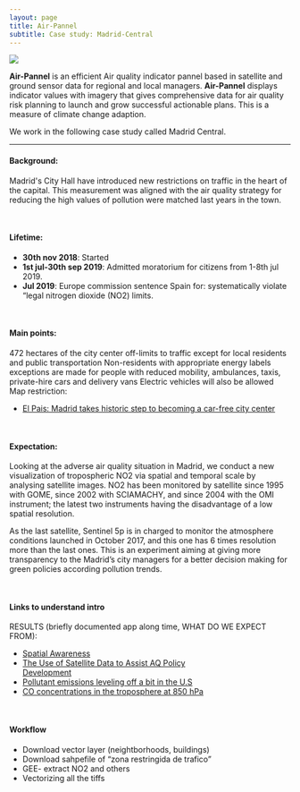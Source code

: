```yaml
---
layout: page
title: Air-Pannel
subtitle: Case study: Madrid-Central
---
```


![](https://56eo.github.io/assets/images/Madrid_Central.gif)


**Air-Pannel** is an efficient Air quality indicator pannel based in satellite and ground sensor data for regional and local managers. **Air-Pannel** displays indicator values with imagery that gives comprehensive data for air quality risk planning to launch and grow successful actionable plans. This is a measure of climate change adaption.

We work in the following case study called Madrid Central.

-------

#### Background:

Madrid's City Hall have introduced new restrictions on traffic in the heart of the capital. This measurement was aligned with the air quality strategy for reducing the high values of pollution were matched last years in the town.

<br/>

#### Lifetime:
* **30th nov 2018**: Started
* **1st jul-30th sep 2019**: Admitted moratorium for citizens from 1-8th jul 2019.
* **Jul 2019**: Europe commission sentence Spain for: systematically violate “legal nitrogen dioxide (NO2) limits.

<br/>

#### Main points:
472 hectares of the city center off-limits to traffic
except for local residents and public transportation
Non-residents with appropriate energy labels
exceptions are made for people with reduced mobility, ambulances, taxis, private-hire cars and delivery vans
Electric vehicles will also be allowed
Map restriction:
* [El Pais: Madrid takes historic step to becoming a car-free city center](https://elpais.com/elpais/2018/11/30/inenglish/1543565577_207058.amp.html)

<br/>

#### Expectation:
Looking at the adverse air quality situation in Madrid, we conduct a new visualization of tropospheric NO2 via spatial and temporal scale by analysing satellite images.
NO2 has been monitored by satellite since 1995 with GOME, since 2002 with SCIAMACHY, and since 2004 with the OMI instrument; the latest two instruments having the disadvantage of a low spatial resolution.

As the last satellite, Sentinel 5p is in charged to monitor the atmosphere conditions launched in October 2017, and this one has 6 times resolution more than the last ones.
This is an experiment aiming at giving more transparency to the Madrid’s city managers for a better decision making for green policies according pollution trends.

<br/>

#### Links to understand intro

RESULTS (briefly documented app along time, WHAT DO WE EXPECT FROM):

* [Spatial Awareness](https://www.getrevue.co/profile/maps/issues/spatial-awareness-7-maps-spatial-newsletter-by-robin-hawkes-190525)
* [The	Use	of	Satellite	Data	to	Assist	AQ	Policy	
   Development](https://haqast.org/wp-content/uploads/sites/91/2019/02/4_Lee.pdf)
* [Pollutant emissions leveling off a bit in the U.S](https://visibleearth.nasa.gov/view.php?id=92215)
* [CO concentrations in the troposphere at 850 hPa](https://twitter.com/AntjeInness/status/1154697090490142721?s=19)

<br/>

#### Workflow
* Download vector layer (neightborhoods, buildings)
* Download sahpefile of “zona restringida de trafico”
* GEE- extract NO2 and others
* Vectorizing all the tiffs
